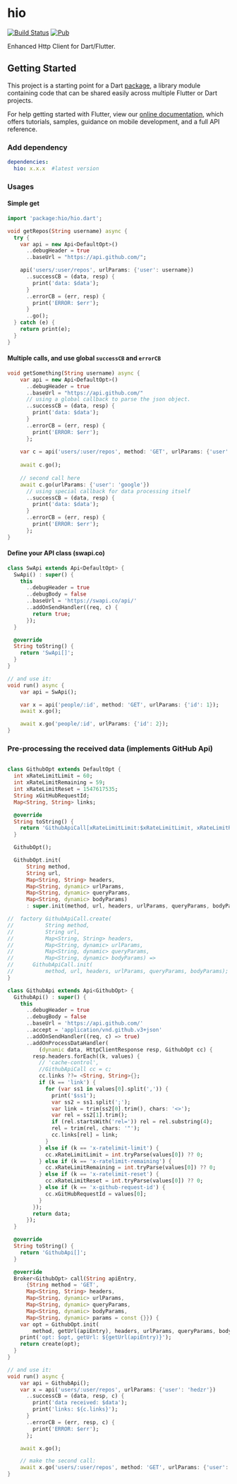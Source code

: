 # hio

[![Build Status](https://travis-ci.org/hedzr/hio.svg?branch=master)](https://travis-ci.org/hedzr/hio)
[![Pub](https://img.shields.io/pub/v/hio.svg)](https://pub.dartlang.org/packages/hio)

Enhanced Http Client for Dart/Flutter.

## Getting Started

This project is a starting point for a Dart [package](https://flutter.io/developing-packages/), a library module containing code that can be shared easily across multiple Flutter or Dart projects.

For help getting started with Flutter, view our [online documentation](https://flutter.io/docs), which offers tutorials, samples, guidance on mobile development, and a full API reference.



### Add dependency

```yaml
dependencies:
  hio: x.x.x  #latest version
```


### Usages

#### Simple get

```dart
import 'package:hio/hio.dart';

void getRepos(String username) async {
  try {
    var api = new Api<DefaultOpt>()
      ..debugHeader = true
      ..baseUrl = "https://api.github.com/";

    api('users/:user/repos', urlParams: {'user': username})
      ..successCB = (data, resp) {
        print('data: $data');
      }
      ..errorCB = (err, resp) {
        print('ERROR: $err');
      }
      ..go();
  } catch (e) {
    return print(e);
  }
}
```

#### Multiple calls, and use global `successCB` and `errorCB`

```dart
void getSomething(String username) async {
    var api = new Api<DefaultOpt>()
      ..debugHeader = true
      ..baseUrl = "https://api.github.com/"
      // using a global callback to parse the json object.
      ..successCB = (data, resp) {
        print('data: $data');
      }
      ..errorCB = (err, resp) {
        print('ERROR: $err');
      };
    
    var c = api('users/:user/repos', method: 'GET', urlParams: {'user': username});
    
    await c.go();
    
    // second call here
    await c.go(urlParams: {'user': 'google'})
      // using special callback for data processing itself
      ..successCB = (data, resp) {
        print('data: $data');
      }
      ..errorCB = (err, resp) {
        print('ERROR: $err');
      };
}
```

#### Define your API class (swapi.co)

```dart
class SwApi extends Api<DefaultOpt> {
  SwApi() : super() {
    this
      ..debugHeader = true
      ..debugBody = false
      ..baseUrl = 'https://swapi.co/api/'
      ..addOnSendHandler((req, c) {
        return true;
      });
  }

  @override
  String toString() {
    return 'SwApi[]';
  }
}

// and use it:
void run() async {
    var api = SwApi();

    var x = api('people/:id', method: 'GET', urlParams: {'id': 1});
    await x.go();

    await x.go('people/:id', urlParams: {'id': 2});
}
```

### Pre-processing the received data (implements GitHub Api)

```dart

class GithubOpt extends DefaultOpt {
  int xRateLimitLimit = 60;
  int xRateLimitRemaining = 59;
  int xRateLimitReset = 1547617535;
  String xGitHubRequestId;
  Map<String, String> links;

  @override
  String toString() {
    return 'GithubApiCall[xRateLimitLimit:$xRateLimitLimit, xRateLimitRemaining:$xRateLimitRemaining, xRateLimitReset: $xRateLimitReset, ${toStringPart()}]';
  }

  GithubOpt();

  GithubOpt.init(
      String method,
      String url,
      Map<String, String> headers,
      Map<String, dynamic> urlParams,
      Map<String, dynamic> queryParams,
      Map<String, dynamic> bodyParams)
      : super.init(method, url, headers, urlParams, queryParams, bodyParams);

//  factory GithubApiCall.create(
//          String method,
//          String url,
//          Map<String, String> headers,
//          Map<String, dynamic> urlParams,
//          Map<String, dynamic> queryParams,
//          Map<String, dynamic> bodyParams) =>
//      GithubApiCall.init(
//          method, url, headers, urlParams, queryParams, bodyParams);
}

class GithubApi extends Api<GithubOpt> {
  GithubApi() : super() {
    this
      ..debugHeader = true
      ..debugBody = false
      ..baseUrl = 'https://api.github.com/'
      ..accept = 'application/vnd.github.v3+json'
      ..addOnSendHandler((req, c) => true)
      ..addOnProcessDataHandler(
          (dynamic data, HttpClientResponse resp, GithubOpt cc) {
        resp.headers.forEach((k, values) {
          // 'cache-control',
          //GithubApiCall cc = c;
          cc.links ??= <String, String>{};
          if (k == 'link') {
            for (var ss1 in values[0].split(',')) {
              print('$ss1');
              var ss2 = ss1.split(';');
              var link = trim(ss2[0].trim(), chars: '<>');
              var rel = ss2[1].trim();
              if (rel.startsWith('rel=')) rel = rel.substring(4);
              rel = trim(rel, chars: '"');
              cc.links[rel] = link;
            }
          } else if (k == 'x-ratelimit-limit') {
            cc.xRateLimitLimit = int.tryParse(values[0]) ?? 0;
          } else if (k == 'x-ratelimit-remaining') {
            cc.xRateLimitRemaining = int.tryParse(values[0]) ?? 0;
          } else if (k == 'x-ratelimit-reset') {
            cc.xRateLimitReset = int.tryParse(values[0]) ?? 0;
          } else if (k == 'x-github-request-id') {
            cc.xGitHubRequestId = values[0];
          }
        });
        return data;
      });
  }

  @override
  String toString() {
    return 'GithubApi[]';
  }

  @override
  Broker<GithubOpt> call(String apiEntry,
      {String method = 'GET',
      Map<String, String> headers,
      Map<String, dynamic> urlParams,
      Map<String, dynamic> queryParams,
      Map<String, dynamic> bodyParams,
      Map<String, dynamic> params = const {}}) {
    var opt = GithubOpt.init(
        method, getUrl(apiEntry), headers, urlParams, queryParams, bodyParams);
    print('opt: $opt, getUrl: ${getUrl(apiEntry)}');
    return create(opt);
  }
}

// and use it:
void run() async {
    var api = GithubApi();
    var x = api('users/:user/repos', urlParams: {'user': 'hedzr'})
      ..successCB = (data, resp, c) {
        print('data received: $data');
        print('links: ${c.links}');
      }
      ..errorCB = (err, resp, c) {
        print('ERROR: $err');
      };

    await x.go();

    // make the second call:
    await x.go('users/:user/repos', method: 'GET', urlParams: {'user': 'google'});
}
```




